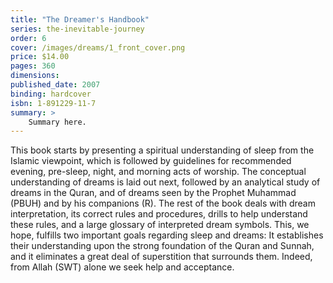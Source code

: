 ```yaml
---
title: "The Dreamer's Handbook"
series: the-inevitable-journey
order: 6
cover: /images/dreams/1_front_cover.png
price: $14.00
pages: 360
dimensions:
published_date: 2007
binding: hardcover
isbn: 1-891229-11-7
summary: >
    Summary here.
---
```


This book starts by presenting a spiritual understanding of sleep from the Islamic viewpoint, which is followed by guidelines for recommended evening, pre-sleep, night, and morning acts of worship. The conceptual understanding of dreams is laid out next, followed by an analytical study of dreams in the Quran, and of dreams seen by the Prophet Muhammad (PBUH) and by his companions (R). The rest of the book deals with dream interpretation, its correct rules and procedures, drills to help understand these rules, and a large glossary of interpreted dream symbols. This, we hope, fulfills two important goals regarding sleep and dreams: It establishes their understanding upon the strong foundation of the Quran and Sunnah, and it eliminates a great deal of superstition that surrounds them. Indeed, from Allah (SWT) alone we seek help and acceptance.

